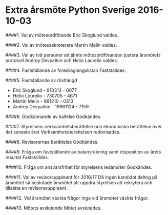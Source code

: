 # Extra årsmöte Python Sverige 2016-10-03

####1. Val av mötesordförande
Eric Skoglund valdes.

####2. Val av mötessekreterare
Martin Melin valdes.

####3. Val av två personer att jämte mötesordföranden justera årsmötets protokoll
Andrey Devyatkin och Helio Laurelio valdes.

####4. Fastställande av föredragningslistan
Fastställdes.

####5. Fastställande av röstlängd
* Eric Skoglund - 910313 - 0077
* Helio Lourelio - 730705 - 4671
* Martin Melin - 891210 - 0313
* Andrey Devyatkin - 19861124 - 7159

####6. Godkännande av kallelse
Godkändes.

####7. Styrelsens verksamhetsberättelse och ekonomiska berättelse över det senaste året
Verksamhetsberättelsen redovisades.

####8. Revisorernas berättelse
Godkändes.

####9. Fråga om fastställande av balansräkning samt disposition av årets resultat
Fastställdes.

####10. Fråga om ansvarsfrihet för styrelsens ledamöter
Godkändes.

####11. Val av revisorsuppleant för 2016/17
Då ingen kandidat deltog på årsmötet så beslutade årsmötet att uppdra styrelsen att rekrytera och tillsätta en revisorssuppleant.

####12. Vid årsmötet väckta frågor
Inga vid årsmötet väckta frågor.

####13. Mötets avslutande
Mötet avslutades.
